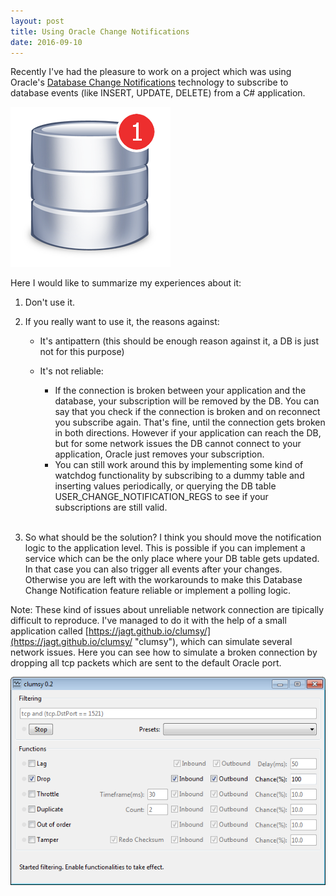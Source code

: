 ```yaml
---
layout: post
title: Using Oracle Change Notifications
date: 2016-09-10
---
```


Recently I've had the pleasure to work on a project which was using Oracle's [Database Change Notifications](https://docs.oracle.com/cd/B28359_01/win.111/b28375/featChange.htm "Database Change Notification") technology to subscribe to database events (like INSERT, UPDATE, DELETE) from a C# application.

![alt text](https://github.com/BalintPogatsa/BalintPogatsa.github.io/raw/master/img/database_notification.png "Database notifications")

Here I would like to summarize my experiences about it:

1. Don't use it.
2. If you really want to use it, the reasons against:

      * It's antipattern (this should be enough reason against it, a DB is just not for this purpose)
      * It's not reliable:

          * If the connection is broken between your application and the database, your subscription will be removed by the DB. You can say that you check if the connection is broken and on reconnect you subscribe again. That's fine, until the connection gets broken in both directions. However if your application can reach the DB, but for some network issues the DB cannot connect to your application, Oracle just removes your subscription. 
          * You can still work around this by implementing some kind of watchdog functionality by subscribing to a dummy table and inserting values periodically, or querying the DB table USER_CHANGE_NOTIFICATION_REGS to see if your subscriptions are still valid.<br/><br/>

3. So what should be the solution? I think you should move the notification logic to the application level. This is possible if you can implement a service which can be the only place where your DB table gets updated. In that case you can also trigger all events after your changes. Otherwise you are left with the workarounds to make this Database Change Notification feature reliable or implement a polling logic.

Note: These kind of issues about unreliable network connection are tipically difficult to reproduce. I've managed to do it with the help of a small application called [https://jagt.github.io/clumsy/](https://jagt.github.io/clumsy/ "clumsy"), which can simulate several network issues.
Here you can see how to simulate a broken connection by dropping all tcp packets which are sent to the default Oracle port.

![alt text](https://github.com/BalintPogatsa/BalintPogatsa.github.io/raw/master/img/clumsy_example.png "Clumsy example")

